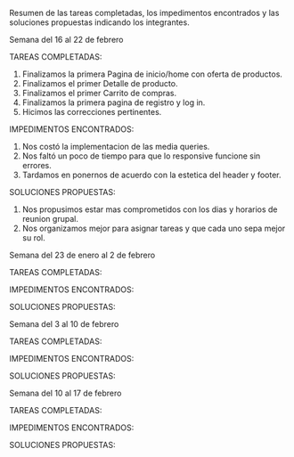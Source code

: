 Resumen de las tareas completadas, los impedimentos encontrados y las soluciones propuestas indicando los integrantes.

Semana del 16 al 22 de febrero

TAREAS COMPLETADAS:
  1) Finalizamos la primera Pagina de inicio/home con oferta de productos.
  2) Finalizamos el primer Detalle de producto.
  3) Finalizamos el primer Carrito de compras.
  4) Finalizamos la primera pagina de registro y log in.
  5) Hicimos las correcciones pertinentes.

IMPEDIMENTOS ENCONTRADOS:
  1) Nos costó la implementacion de las media queries.
  2) Nos faltó un poco de tiempo para que lo responsive funcione sin errores.
  3) Tardamos en ponernos de acuerdo con la estetica del header y footer.

SOLUCIONES PROPUESTAS:
  1) Nos propusimos estar mas comprometidos con los dias y horarios de reunion grupal.
  2) Nos organizamos mejor para asignar tareas y que cada uno sepa mejor su rol.

Semana del 23 de enero al 2 de febrero

TAREAS COMPLETADAS: 

IMPEDIMENTOS ENCONTRADOS:

SOLUCIONES PROPUESTAS:


Semana del 3 al 10 de febrero

TAREAS COMPLETADAS: 

IMPEDIMENTOS ENCONTRADOS:

SOLUCIONES PROPUESTAS:


Semana del 10 al 17 de febrero

TAREAS COMPLETADAS:

IMPEDIMENTOS ENCONTRADOS:

SOLUCIONES PROPUESTAS:
